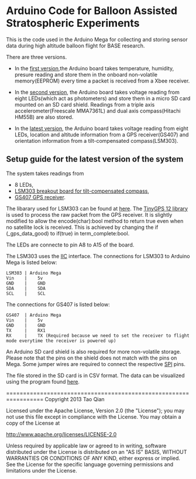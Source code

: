 Arduino Code for Balloon Assisted Stratospheric Experiments
===========================================================

This is the code used in the Arduino Mega for collecting and storing sensor data during high altitude balloon flight for BASE research.

There are three versions. 

* In the [first version](https://github.com/qtstc/Arduino-Code-for-Balloon-Assisted-Stratospheric-Experiments/tree/master/Xbee_Receiver),the Arduino board takes temperature, humidity, presure reading and store them in the onboard non-volatile memory(EEPROM) every time a packet is received from a Xbee receiver. 

* In the [second version](https://github.com/qtstc/Arduino-Code-for-Balloon-Assisted-Stratospheric-Experiments/tree/master/Photometer), the Arduino board takes voltage reading from eight LEDs(which act as photometers) and store them in a micro SD card mounted on an SD card shield. Readings from a triple axis accelerometer(Freescale MMA7361L) and dual axis compass(Hitachi HM55B) are also stored.

* In the [latest version](https://github.com/qtstc/Arduino-Code-for-Balloon-Assisted-Stratospheric-Experiments/blob/master/Photometer_GPS_Compass/Photometer_GPS_Compass.ino), the Arduino board takes voltage reading from eight LEDs, location and altitude information from a GPS receiver(GS407) and orientation information from a tilt-compensated compass(LSM303).

## Setup guide for the latest version of the system

The system takes readings from 
* 8 LEDs,
* [LSM303 breakout board for tilt-compensated compass](https://www.sparkfun.com/products/10703),
* [GS407 GPS receiver](https://www.sparkfun.com/products/11466).
 
The libarary used for LSM303 can be found at [here](https://github.com/qtstc/LSM303).
The [TinyGPS 12 library](http://arduiniana.org/libraries/tinygps/) is used to process the raw packet from the GPS receiver. It is slightly modified to allow the encode(char):bool method to return true even when no satellite lock is received. This is achieved by changing the if (_gps_data_good) to if(true) in term_complete:bool.

The LEDs are connecte to pin A8 to A15 of the board.

The LSM303 uses the [IIC](http://en.wikipedia.org/wiki/I%C2%B2C) interface. The connections for LSM303 to Arduino Mega is listed below:
```
LSM303 | Arduino Mega
Vin    |    5v
GND    |    GND
SDA    |    SDA
SCL    |    SCL
```

The connections for GS407 is listed below:
```
GS407  | Arduino Mega
Vin    |    5v
GND    |    GND
TX     |    RX1
RX     |    TX (Required because we need to set the receiver to flight mode everytime the receiver is powered up)
```

An Arduino SD card shield is also required for more non-volatile storage. Please note that the pins on the shield does not match with the pins on Mega. Some jumper wires are required to connect the respective [SPI](http://en.wikipedia.org/wiki/Serial_Peripheral_Interface_Bus) pins.

The file stored in the SD card is in CSV format. The data can be visualized using the program found [here](https://github.com/qtstc/Data-Visualization-for-Balloon-Assisted-Stratospheric-Experiments).

=================================================================
Copyright 2013 Tao Qian

Licensed under the Apache License, Version 2.0 (the "License"); you may not use this file except in compliance with the License. You may obtain a copy of the License at

http://www.apache.org/licenses/LICENSE-2.0

Unless required by applicable law or agreed to in writing, software distributed under the License is distributed on an "AS IS" BASIS, WITHOUT WARRANTIES OR CONDITIONS OF ANY KIND, either express or implied. See the License for the specific language governing permissions and limitations under the License.
